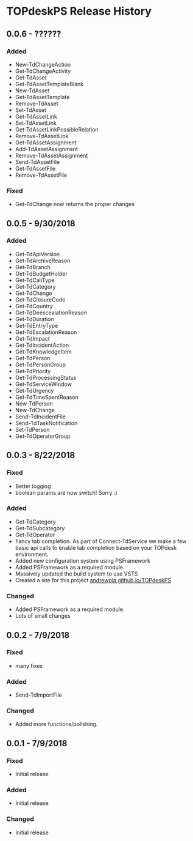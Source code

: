 # TOPdeskPS Release History

## 0.0.6 - ??????

### Added

* New-TdChangeAction
* Get-TdChangeActivity
* Get-TdAsset
* Get-TdAssetTemplateBlank
* New-TdAsset
* Get-TdAssetTemplate
* Remove-TdAsset
* Set-TdAsset
* Get-TdAssetLink
* Set-TdAssetLink
* Get-TdAssetLinkPossibleRelation
* Remove-TdAssetLink
* Get-TdAssetAssignment
* Add-TdAssetAssignment
* Remove-TdAssetAssignment
* Send-TdAssetFile
* Get-TdAssetFile
* Remove-TdAssetFile

### Fixed

* Get-TdChange now returns the proper changes

## 0.0.5 - 9/30/2018

### Added

* Get-TdApiVersion
* Get-TdArchiveReason
* Get-TdBranch
* Get-TdBudgetHolder
* Get-TdCallType
* Get-TdCategory
* Get-TdChange
* Get-TdClosureCode
* Get-TdCountry
* Get-TdDeescealationReason
* Get-TdDuration
* Get-TdEntryType
* Get-TdEscalationReason
* Get-TdImpact
* Get-TdIncidentAction
* Get-TdKnowledgeItem
* Get-TdPerson
* Get-TdPersonGroup
* Get-TdPriority
* Get-TdProcessingStatus
* Get-TdServiceWindow
* Get-TdUrgency
* Get-TdTimeSpentReason
* New-TdPerson
* New-TdChange
* Send-TdIncidentFile
* Send-TdTaskNotification
* Set-TdPerson
* Get-TdOperatorGroup

## 0.0.3 - 8/22/2018

### Fixed

* Better logging
* boolean params are now switch! Sorry :)

### Added

* Get-TdCategory
* Get-TdSubcategory
* Get-TdOperator
* Fancy tab completion. As part of Connect-TdService we make a few basic api calls to enable tab completion based on your TOPdesk environment.
* Added new configuration system using PSFramework
* Added PSFramework as a required module.
* Massively updated the build system to use VSTS
* Created a site for this project [andrewpla.github.io/TOPdeskPS]('https://andrewpla.github.io/TOPdeskPS')

### Changed

* Added PSFramework as a required module.
* Lots of small changes

## 0.0.2 - 7/9/2018

### Fixed

* many fixes

### Added

* Send-TdImportFile

### Changed

* Added more functions/polishing.

## 0.0.1 - 7/9/2018

### Fixed

* Initial release

### Added

* Initial release

### Changed

* Initial release